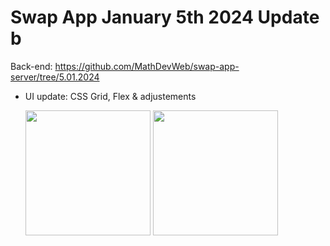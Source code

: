 # Swap App January 5th 2024 Update b

Back-end: https://github.com/MathDevWeb/swap-app-server/tree/5.01.2024

- UI update: CSS Grid, Flex & adjustements

  <div>
    <img src="https://github.com/MathDevWeb/swap-app/assets/140265706/e0599b80-870d-44ae-84c2-198a2cffc625" height= 200 />
    <span><img src="https://github.com/MathDevWeb/swap-app/assets/140265706/06dbcd90-e1fa-4a85-9266-e044e05e0f3b" height= 200 /></span>
  </div>
